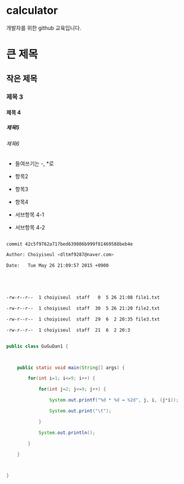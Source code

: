 # calculator
개발자를 위한 github 교육입니다.



# 큰 제목

## 작은 제목

### 제목 3

#### 제목 4

##### 제목5

###### 제목6



 - 들여쓰기는 -, *로

 - 항목2

 * 항목3

 - 항목4

  - 서브항목 4-1

  - 서브항목 4-2



```bash

commit 42c5f9762a717bed639806b999f81469588beb4e

Author: Choiyiseul <dltmf9287@naver.com>

Date:   Tue May 26 21:09:57 2015 +0900





-rw-r--r--  1 choiyiseul  staff   0  5 26 21:08 file1.txt

-rw-r--r--  1 choiyiseul  staff  30  5 26 21:20 file2.txt

-rw-r--r--  1 choiyiseul  staff  29  6  2 20:35 file3.txt

-rw-r--r--  1 choiyiseul  staff  21  6  2 20:3

```



```java

public class GuGuDan1 {



    public static void main(String[] args) {

        for(int i=1; i<=9; i++) {

            for(int j=2; j<=9; j++) {

                System.out.printf("%d * %d = %2d", j, i, (j*i));

                System.out.print("\t");

            }

            System.out.println();

        }

    }



}



